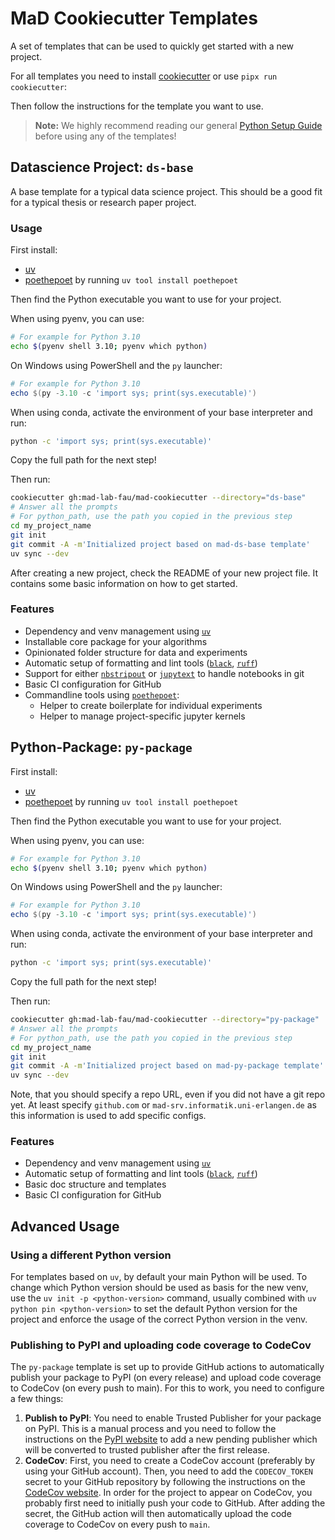 # MaD Cookiecutter Templates

A set of templates that can be used to quickly get started with a new project.

For all templates you need to install [cookiecutter](https://github.com/cookiecutter/cookiecutter/tree/master) or use `pipx run cookiecutter`:

Then follow the instructions for the template you want to use.

> **Note:**
> We highly recommend reading our general [Python Setup Guide](https://github.com/mad-lab-fau/mad-cookiecutter/blob/main/python-setup-tips.md) before using any of the templates!

## Datascience Project: `ds-base`

A base template for a typical data science project.
This should be a good fit for a typical thesis or research paper project.

### Usage

First install:

- [uv](https://docs.astral.sh/uv/getting-started/installation/)
- [poethepoet](https://github.com/nat-n/poethepoet) by running `uv tool install poethepoet`

Then find the Python executable you want to use for your project.

When using pyenv, you can use:

```bash
# For example for Python 3.10
echo $(pyenv shell 3.10; pyenv which python)
```

On Windows using PowerShell and the `py` launcher:

```powershell
# For example for Python 3.10
echo $(py -3.10 -c 'import sys; print(sys.executable)')
```

When using conda, activate the environment of your base interpreter and run:

```bash
python -c 'import sys; print(sys.executable)'
```

Copy the full path for the next step!


Then run:

```bash
cookiecutter gh:mad-lab-fau/mad-cookiecutter --directory="ds-base"
# Answer all the prompts
# For python_path, use the path you copied in the previous step
cd my_project_name
git init
git commit -A -m'Initialized project based on mad-ds-base template'
uv sync --dev
```

After creating a new project, check the README of your new project file.
It contains some basic information on how to get started.

### Features

- Dependency and venv management using [`uv`](https://docs.astral.sh/uv/)
- Installable core package for your algorithms
- Opinionated folder structure for data and experiments
- Automatic setup of formatting and lint tools ([`black`](https://github.com/psf/black), [`ruff`](https://docs.astral.sh/ruff/))
- Support for either [`nbstripout`](https://github.com/kynan/nbstripout) or [`jupytext`](https://jupytext.readthedocs.io/en/latest/) to handle notebooks in git
- Basic CI configuration for GitHub
- Commandline tools using [`poethepoet`]((https://github.com/nat-n/poethepoet)):
    - Helper to create boilerplate for individual experiments
    - Helper to manage project-specific jupyter kernels

## Python-Package: `py-package`

First install:

- [uv](https://docs.astral.sh/uv/getting-started/installation/)
- [poethepoet](https://github.com/nat-n/poethepoet) by running `uv tool install poethepoet`

Then find the Python executable you want to use for your project.

When using pyenv, you can use:

```bash
# For example for Python 3.10
echo $(pyenv shell 3.10; pyenv which python)
```

On Windows using PowerShell and the `py` launcher:

```powershell
# For example for Python 3.10
echo $(py -3.10 -c 'import sys; print(sys.executable)')
```

When using conda, activate the environment of your base interpreter and run:

```bash
python -c 'import sys; print(sys.executable)'
```

Copy the full path for the next step!


Then run:

```bash
cookiecutter gh:mad-lab-fau/mad-cookiecutter --directory="py-package"
# Answer all the prompts
# For python_path, use the path you copied in the previous step
cd my_project_name
git init
git commit -A -m'Initialized project based on mad-py-package template'
uv sync --dev
```

Note, that you should specify a repo URL, even if you did not have a git repo yet.
At least specify `github.com` or `mad-srv.informatik.uni-erlangen.de` as this information is used to add specific configs.

### Features

- Dependency and venv management using [`uv`](https://docs.astral.sh/uv/)
- Automatic setup of formatting and lint tools ([`black`](https://github.com/psf/black), [`ruff`](https://docs.astral.sh/ruff/))
- Basic doc structure and templates
- Basic CI configuration for GitHub


## Advanced Usage

### Using a different Python version

For templates based on `uv`, by default your main Python will be used.
To change which Python version should be used as basis for the new venv, use the `uv init -p <python-version>` command,
usually combined with `uv python pin <python-version>` to set the default Python version for the project and 
enforce the usage of the correct Python version in the venv.


### Publishing to PyPI and uploading code coverage to CodeCov

The `py-package` template is set up to provide GitHub actions to automatically publish your package to PyPI 
(on every release) and upload code coverage to CodeCov (on every push to main). For this to work, you need to
configure a few things:
1. **Publish to PyPI**: You need to enable Trusted Publisher for your package on PyPI. 
   This is a manual process and you need to follow the instructions on the
   [PyPI website](https://docs.pypi.org/trusted-publishers/creating-a-project-through-oidc/) to add a new 
   pending publisher which will be converted to trusted publisher after the first release.
2. **CodeCov**: First, you need to create a CodeCov account (preferably by using your GitHub account).
   Then, you need to add the `CODECOV_TOKEN` secret to your GitHub repository by following the instructions on the
   [CodeCov website](https://docs.codecov.com/docs/adding-the-codecov-token).
   In order for the project to appear on CodeCov, you probably first need to initially push your code to GitHub.
   After adding the secret, the GitHub action will then automatically upload the code coverage to CodeCov on every 
   push to `main`.